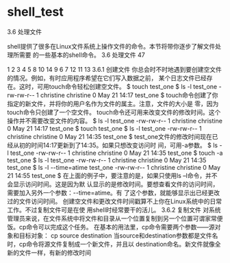 # shell_test
3.6 处理文件
 
shell提供了很多在Linux文件系统上操作文件的命令。本节将带你逐步了解文件处理所需要 的一些基本的shell命令。 
3.6 处理文件  47 
 
1 
2 
3 
4 
5 
8 
10 
14 
9 
6 
7 
12 
11 
13 
3.6.1 创建文件 
你总会时不时地遇到要创建空文件的情况。例如，有时应用程序希望在它们写入数据之前， 某个日志文件已经存在。这时，可用touch命令轻松创建空文件。 
$ touch test_one $ ls -l test_one -rw-rw-r-- 1 christine christine 0 May 21 14:17 test_one $ touch命令创建了你指定的新文件，并将你的用户名作为文件的属主。注意，文件的大小是 零，因为touch命令只创建了一个空文件。 touch命令还可用来改变文件的修改时间。这个操作并不需要改变文件的内容。 
$ ls -l test_one -rw-rw-r-- 1 christine christine 0 May 21 14:17 test_one $ touch test_one $ ls -l test_one -rw-rw-r-- 1 christine christine 0 May 21 14:35 test_one $ test_one文件的修改时间现在已经从初的时间14:17更新到了14:35。如果只想改变访问时 间，可用-a参数。 
$ ls -l test_one -rw-rw-r-- 1 christine christine 0 May 21 14:35 test_one $ touch -a test_one $ ls -l test_one -rw-rw-r-- 1 christine christine 0 May 21 14:35 test_one $ ls -l --time=atime test_one -rw-rw-r-- 1 christine christine 0 May 21 14:55 test_one $ 在上面的例子中，要注意的是，如果只使用ls –l命令，并不会显示访问时间。这是因为默 认显示的是修改时间。要想查看文件的访问时间，需要加入另外一个参数：--time=atime。有 了这个参数，就能够显示出已经更改过的文件访问时间。 创建空文件和更改文件时间戳算不上你在Linux系统中的日常工作。不过复制文件可是在使 用shell时经常要干的活儿。 
3.6.2 复制文件 
对系统管理员来说，在文件系统中将文件和目录从一个位置复制到另一个位置可谓家常便 饭。cp命令可以完成这个任务。 在基本的用法里，cp命令需要两个参数——源对象和目标对象： 
cp source destination 当source和destination参数都是文件名时，cp命令将源文件复制成一个新文件，并且以 destination命名。新文件就像全新的文件一样，有新的修改时间
